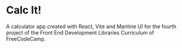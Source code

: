 # Calc It!

A calculator app created with React, Vite and Mantine UI for the fourth project of the Front End Development Libraries Curriculum of FreeCodeCamp.
